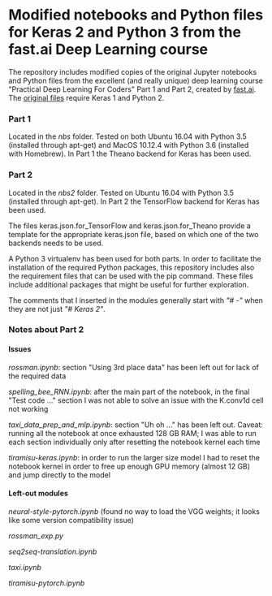 # Modified notebooks and Python files for Keras 2 and Python 3 from the fast.ai Deep Learning course
The repository includes modified copies of the original Jupyter notebooks and Python files from the excellent
(and really unique) deep learning course "Practical Deep Learning For Coders" Part 1 and Part 2,
created by [fast.ai](http://fast.ai). The [original files](https://github.com/fastai/courses)
require Keras 1 and Python 2.

### Part 1
Located in the _nbs_ folder. Tested on both Ubuntu 16.04 with Python 3.5 (installed through apt-get) and
MacOS 10.12.4 with Python 3.6 (installed with Homebrew). In Part 1 the Theano backend for Keras has been used. 

### Part 2
Located in the _nbs2_ folder. Tested on Ubuntu 16.04 with Python 3.5 (installed through apt-get). In Part 2 the TensorFlow backend for Keras has been used.  

The files keras.json.for\_TensorFlow and keras.json.for\_Theano provide a template for the appropriate keras.json file, based on which one of the two backends needs to be used.

A Python 3 virtualenv has been used for both parts. In order to facilitate the installation of the required Python packages, this repository includes 
also the requirement files that can be used with the pip command. These files include additional packages that might be useful for further exploration.  

The comments that I inserted in the modules generally start with *"# -"* when they are not just *"# Keras 2"*.

### Notes about Part 2
#### Issues 
*rossman.ipynb*: section "Using 3rd place data" has been left out for lack of the required data

*spelling_bee_RNN.ipynb*: after the main part of the notebook, in the final "Test code ..." section I was not able to solve an issue with the K.conv1d cell not working 

*taxi_data_prep_and_mlp.ipynb*: section "Uh oh ..." has been left out. Caveat: running all the notebook at once exhausted 128 GB RAM; I was able to run each section individually only after resetting the notebook kernel each time

*tiramisu-keras.ipynb*: in order to run the larger size model I had to reset the notebook kernel in order to free up enough GPU memory (almost 12 GB) and jump directly to the model

#### Left-out modules
*neural-style-pytorch.ipynb* (found no way to load the VGG weights; it looks like some version compatibility issue)

*rossman_exp.py*

*seq2seq-translation.ipynb*

*taxi.ipynb*

*tiramisu-pytorch.ipynb*
